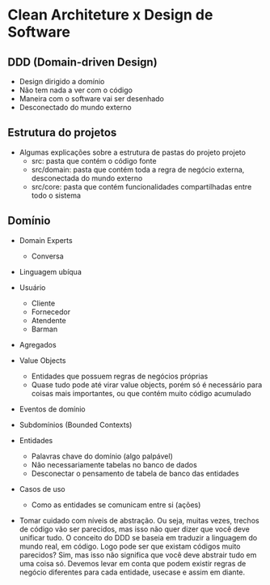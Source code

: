 # Clean Architeture x Design de Software

## DDD (Domain-driven Design)

- Design dirigido a domínio
- Não tem nada a ver com o código
- Maneira com o software vai ser desenhado
- Desconectado do mundo externo

## Estrutura do projetos

- Algumas explicações sobre a estrutura de pastas do projeto projeto
  - src: pasta que contém o código fonte
  - src/domain: pasta que contém toda a regra de negócio externa, desconectada do mundo externo
  - src/core: pasta que contém funcionalidades compartilhadas entre todo o sistema

## Domínio

- Domain Experts
  - Conversa
- Linguagem ubíqua

- Usuário
  - Cliente
  - Fornecedor
  - Atendente
  - Barman

- Agregados
- Value Objects
  - Entidades que possuem regras de negócios próprias
  - Quase tudo pode até virar value objects, porém só é necessário para coisas mais importantes, ou que contém muito código acumulado
- Eventos de domínio
- Subdomínios (Bounded Contexts)
- Entidades
  - Palavras chave do domínio (algo palpável)
  - Não necessariamente tabelas no banco de dados
  - Desconectar o pensamento de tabela de banco das entidades
- Casos de uso
  - Como as entidades se comunicam entre si (ações)

- Tomar cuidado com níveis de abstração. Ou seja, muitas vezes, trechos de código vão ser parecidos, mas isso não quer dizer que você deve unificar tudo. O conceito do DDD se baseia em traduzir a linguagem do mundo real, em código. Logo pode ser que existam códigos muito parecidos? Sim, mas isso não significa que você deve abstrair tudo em uma coisa só. Devemos levar em conta que podem existir regras de negócio diferentes para cada entidade, usecase e assim em diante.
